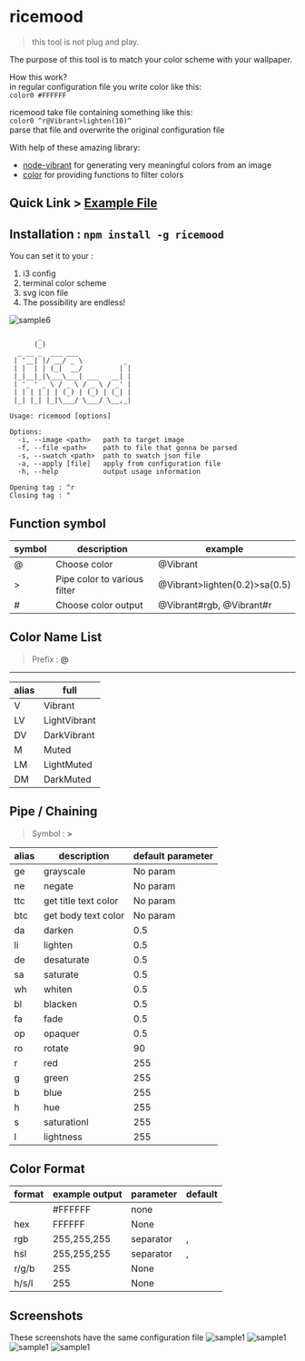 # ricemood
> this tool is not plug and play.

The purpose of this tool is to match your color scheme with your wallpaper.

How this work?  
in regular configuration file you write color like this:  
```color0 #FFFFFF```  

ricemood take file containing something like this:  
```color0 ^r@Vibrant>lighten(10)^```  
parse that file and overwrite the original configuration file

With help of these amazing library:
 * [node-vibrant](https://github.com/akfish/node-vibrant) for generating very meaningful colors from an image
  * [color](https://github.com/Qix-/color) for providing functions to filter colors

## Quick Link > [Example File](sample/)

## Installation : ```npm install -g ricemood```  
You can set it to your :

1. i3 config
2. terminal color scheme
3. svg icon file
4. The possibility are endless!

![sample6](sample/example-6.png)

```
       _
      (_)
  _ __ _  ___ ___
 | '__| |/ __/ _ \          _
 | |  | | (_|  __/         | |
 |_|__|_|\___\___| ___   __| |
 | '_ ' _ \ / _ \ / _ \ / _' |
 | | | | | | (_) | (_) | (_| |
 |_| |_| |_|\___/ \___/ \__,_|

Usage: ricemood [options]

Options:
  -i, --image <path>   path to target image
  -f, --file <path>    path to file that gonna be parsed 
  -s, --swatch <path>  path to swatch json file 
  -a, --apply [file]   apply from configuration file
  -h, --help           output usage information
```
```
Opening tag : ^r  
Closing tag : ^
```


## Function symbol

| symbol | description                  | example                       |
| ------ | ---------------------------- | ----------------------------- |
| @      | Choose color                 | @Vibrant                      |
| >      | Pipe color to various filter | @Vibrant>lighten(0.2)>sa(0.5) |
| #      | Choose color output          | @Vibrant#rgb, @Vibrant#r      |

## Color Name List

> Prefix : **@**

---

| alias | full         |
| ----- | ------------ |
| V     | Vibrant      |
| LV    | LightVibrant |
| DV    | DarkVibrant  |
| M     | Muted        |
| LM    | LightMuted   |
| DM    | DarkMuted    |

## Pipe / Chaining

> Symbol : **>**

| alias | description          | default parameter |
| ----- | -------------------- | ----------------- |
| ge    | grayscale            | No param          |
| ne    | negate               | No param          |
| ttc   | get title text color | No param          |
| btc   | get body text color  | No param          |
| da    | darken               | 0.5               |
| li    | lighten              | 0.5               |
| de    | desaturate           | 0.5               |
| sa    | saturate             | 0.5               |
| wh    | whiten               | 0.5               |
| bl    | blacken              | 0.5               |
| fa    | fade                 | 0.5               |
| op    | opaquer              | 0.5               |
| ro    | rotate               | 90                |
| r     | red                  | 255               |
| g     | green                | 255               |
| b     | blue                 | 255               |
| h     | hue                  | 255               |
| s     | saturationl          | 255               |
| l     | lightness            | 255               |

## Color Format

| format | example output | parameter | default |
| ------ | -------------- | --------- | ------- |
|        | #FFFFFF        | none      |
| hex    | FFFFFF         | None      |
| rgb    | 255,255,255    | separator | ,       |
| hsl    | 255,255,255    | separator | ,       |
| r/g/b  | 255            | None      |
| h/s/l  | 255            | None      |

## Screenshots

These screenshots have the same configuration file
![sample1](sample/example-1.png)
![sample1](sample/example-3.png)
![sample1](sample/example-5.png)
![sample1](sample/example-6.png)
```
